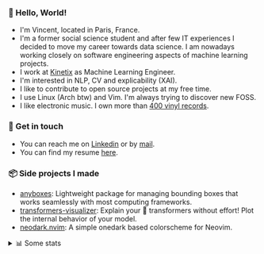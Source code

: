 ### 👋 Hello, World!

- I'm Vincent, located in Paris, France.
- I'm a former social science student and after few IT experiences I decided to move my career towards data science. I am nowadays working closely on software engineering aspects of machine learning projects.
- I work at [Kinetix](https://www.kinetix.tech/) as Machine Learning Engineer.
- I'm interested in NLP, CV and explicability (XAI).
- I like to contribute to open source projects at my free time.
- I use Linux (Arch btw) and Vim. I'm always trying to discover new FOSS.
- I like electronic music. I own more than [400 vinyl records](https://www.discogs.com/user/Voigt_Kampff/collection).

### 🔗 Get in touch

- You can reach me on [Linkedin](https://www.linkedin.com/in/vincent-duchauffour-3a9641155/) or by [mail](mailto:vincent.duchauffour@proton.me).
- You can find my resume [here](https://raw.githubusercontent.com/VDuchauffour/resume/main/resume.pdf).

### 📦 Side projects I made

- [anyboxes](https://github.com/VDuchauffour/anyboxes): Lightweight package for managing bounding boxes that works seamlessly with most computing frameworks.
- [transformers-visualizer](https://github.com/VDuchauffour/transformers-visualizer): Explain your 🤗 transformers without effort! Plot the internal behavior of your model. 
- [neodark.nvim](https://github.com/VDuchauffour/neodark.nvim): A simple onedark based colorscheme for Neovim.

<details><summary>📊 Some stats</summary>  
  
<p align="center">
  <img alt="VDuchauffour's github stats" src="https://github-readme-stats.vercel.app/api?username=VDuchauffour&include_all_commits=true&show_icons=true&theme=react"/>
  <br />
  <img alt="VDuchauffour's streak stats" src="https://streak-stats.demolab.com?user=VDuchauffour&theme=react"/>
  <br />
  <img alt="VDuchauffour's language stats" src="https://github-readme-stats.vercel.app/api/top-langs/?username=VDuchauffour&count_private=true&include_all_commits=true&show_icons=true&layout=compact&theme=react"/>
  <!--   <br />
  <img alt="VDuchauffour's Wakatime stats" src="https://github-readme-stats.vercel.app/api/wakatime?username=VDuchauffour&theme=react"/> -->
</p>

#### 🧭 Wakatime stats
<!--START_SECTION:waka-->
![Code Time](http://img.shields.io/badge/Code%20Time-758%20hrs%202%20mins-blue)

![Lines of code](https://img.shields.io/badge/From%20Hello%20World%20I%27ve%20Written-56.4%20thousand%20lines%20of%20code-blue)

**🐱 My GitHub Data** 

> 📦 43.4 kB Used in GitHub's Storage 
 > 
> 🏆 1,576 Contributions in the Year 2023
 > 
> 🚫 Not Opted to Hire
 > 
> 📜 7 Public Repositories 
 > 
> 🔑 2 Private Repositories 
 > 
**I'm a Night 🦉** 

```text
🌞 Morning                38 commits          ██░░░░░░░░░░░░░░░░░░░░░░░   06.33 % 
🌆 Daytime                211 commits         █████████░░░░░░░░░░░░░░░░   35.17 % 
🌃 Evening                196 commits         ████████░░░░░░░░░░░░░░░░░   32.67 % 
🌙 Night                  155 commits         ██████░░░░░░░░░░░░░░░░░░░   25.83 % 
```
📅 **I'm Most Productive on Wednesday** 

```text
Monday                   132 commits         ██████░░░░░░░░░░░░░░░░░░░   22.00 % 
Tuesday                  55 commits          ██░░░░░░░░░░░░░░░░░░░░░░░   09.17 % 
Wednesday                154 commits         ██████░░░░░░░░░░░░░░░░░░░   25.67 % 
Thursday                 98 commits          ████░░░░░░░░░░░░░░░░░░░░░   16.33 % 
Friday                   74 commits          ███░░░░░░░░░░░░░░░░░░░░░░   12.33 % 
Saturday                 22 commits          █░░░░░░░░░░░░░░░░░░░░░░░░   03.67 % 
Sunday                   65 commits          ███░░░░░░░░░░░░░░░░░░░░░░   10.83 % 
```


📊 **This Week I Spent My Time On** 

```text
💬 Programming Languages: 
Python                   2 hrs 58 mins       █████████████████░░░░░░░░   69.75 % 
Markdown                 31 mins             ███░░░░░░░░░░░░░░░░░░░░░░   12.22 % 
TOML                     28 mins             ███░░░░░░░░░░░░░░░░░░░░░░   11.26 % 
Text                     4 mins              ░░░░░░░░░░░░░░░░░░░░░░░░░   01.76 % 
Bash                     4 mins              ░░░░░░░░░░░░░░░░░░░░░░░░░   01.57 % 
```


 Last Updated on 19/07/2023 01:12:05 UTC
<!--END_SECTION:waka-->
</details>
